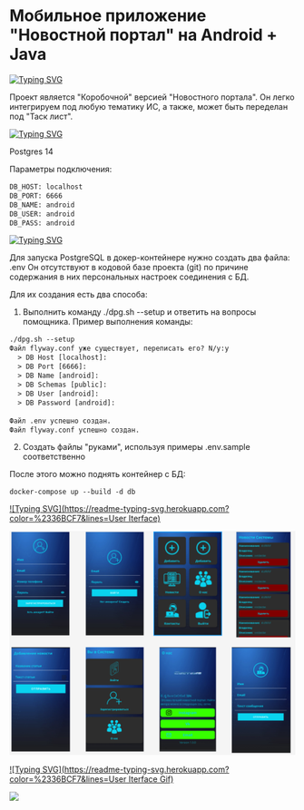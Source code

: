 #  Мобильное приложение "Новостной портал" на Android + Java
[![Typing SVG](https://readme-typing-svg.herokuapp.com?color=%2336BCF7&lines=Мобильное+приложение+(Коробочка))](https://github.com/bychkovmax/mobile-app)

Проект является "Коробочной" версией "Новостного портала". Он легко интегрируем под любую тематику ИС, а также, может быть переделан под "Таск лист".

[![Typing SVG](https://readme-typing-svg.herokuapp.com?color=%2336BCF7&lines=База+данных)](https://github.com/bychkovmax/mobile-app)

Postgres 14

Параметры подключения:

    DB_HOST: localhost
    DB_PORT: 6666
    DB_NAME: android
    DB_USER: android
    DB_PASS: android
[![Typing SVG](https://readme-typing-svg.herokuapp.com?color=%2336BCF7&lines=Для+создания+стартовой+конфигурации)](https://github.com/bychkovmax/mobile-app)

Для запуска PostgreSQL в докер-контейнере нужно создать два файла: .env 
Он отсутствуют в кодовой базе проекта (git) по причине содержания в них персональных настроек соединения с БД.

Для их создания есть два способа:

1. Выполнить команду ./dpg.sh --setup и ответить на вопросы помощника. Пример выполнения команды:

```shell
./dpg.sh --setup
Файл flyway.conf уже существует, переписать его? N/y:y
  > DB Host [localhost]: 
  > DB Port [6666]: 
  > DB Name [android]: 
  > DB Schemas [public]: 
  > DB User [android]: 
  > DB Password [android]: 

Файл .env успешно создан.
Файл flyway.conf успешно создан.
```

2. Создать файлы "руками", используя примеры .env.sample соответственно

После этого можно поднять контейнер с БД:

```shell
docker-compose up --build -d db
```

[![Typing SVG](https://readme-typing-svg.herokuapp.com?color=%2336BCF7&lines=User Iterface)](app/src/main/res/drawable/UI.png)

![](app/src/main/res/drawable/UI.png)

[![Typing SVG](https://readme-typing-svg.herokuapp.com?color=%2336BCF7&lines=User Iterface Gif)](app/src/main/res/drawable/demo.gif)

![](app/src/main/res/drawable/demo.gif)